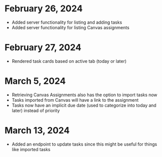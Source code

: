 # February 26, 2024

- Added server functionality for listing and adding tasks
- Added server functionality for listing Canvas assignments

# February 27, 2024

- Rendered task cards based on active tab (today or later)

# March 5, 2024

- Retrieving Canvas Assignments also has the option to import tasks now
- Tasks imported from Canvas will have a link to the assignment
- Tasks now have an implicit due date (used to categorize into today and later) instead of priority

# March 13, 2024

- Added an endpoint to update tasks since this might be useful for things like imported tasks
